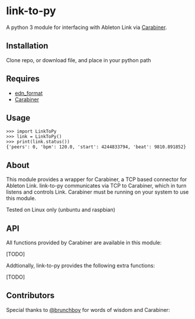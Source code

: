 # link-to-py #
A python 3 module for interfacing with Ableton Link via [Carabiner](https://github.com/brunchboy/carabiner).

## Installation ##

Clone repo, or download file, and place in your python path
    
## Requires ##

- [edn_format](https://github.com/swaroopch/edn_format)
- [Carabiner](https://github.com/brunchboy/carabiner)

## Usage ##

```pycon
>>> import LinkToPy
>>> link = LinkToPy()
>>> print(link.status())
{'peers': 0, 'bpm': 120.0, 'start': 4244833794, 'beat': 9810.891852}
```

## About ##

This module provides a wrapper for Carabiner, a TCP based connector for Ableton Link. link-to-py communicates via TCP to Carabiner, which in turn listens and controls Link.
Carabiner must be running on your system to use this module. 

Tested on Linux only (unbuntu and raspbian)

## API ##

All functions provided by Carabiner are available in this module:

[TODO]

Addtionally, link-to-py provides the following extra functions:

[TODO]

## Contributors ##

Special thanks to [@brunchboy](https://github.com/brunchboy) for words of wisdom and Carabiner:

